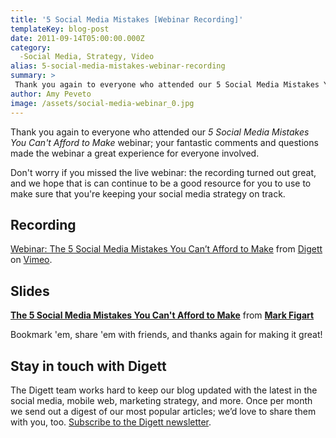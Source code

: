 ```yaml
---
title: '5 Social Media Mistakes [Webinar Recording]'
templateKey: blog-post
date: 2011-09-14T05:00:00.000Z
category: 
  -Social Media, Strategy, Video
alias: 5-social-media-mistakes-webinar-recording
summary: > 
 Thank you again to everyone who attended our 5 Social Media Mistakes You Can't Afford to Make webinar; your fantastic comments and questions made the webinar a great experience for everyone involved. Don't worry if you missed the live webinar: the recording turned out great, and we hope that is can continue to be a good resource for you to use to make sure that you're keeping your social media strategy on track.
author: Amy Peveto
image: /assets/social-media-webinar_0.jpg
---
```


Thank you again to everyone who attended our _5 Social Media Mistakes You Can't Afford to Make_ webinar; your fantastic comments and questions made the webinar a great experience for everyone involved.

Don't worry if you missed the live webinar: the recording turned out great, and we hope that is can continue to be a good resource for you to use to make sure that you're keeping your social media strategy on track.

Recording
---------

[Webinar: The 5 Social Media Mistakes You Can’t Afford to Make](https://vimeo.com/28998833) from [Digett](https://vimeo.com/digett) on [Vimeo](https://vimeo.com).

Slides
------

**[The 5 Social Media Mistakes You Can't Afford to Make](//www.slideshare.net/figart/the-5-social-media-mistakes-you-cant-afford-to-make "The 5 Social Media Mistakes You Can't Afford to Make")** from **[Mark Figart](https://www.slideshare.net/figart)**

Bookmark 'em, share 'em with friends, and thanks again for making it great!

Stay in touch with Digett
-------------------------

The Digett team works hard to keep our blog updated with the latest in the social media, mobile web, marketing strategy, and more. Once per month we send out a digest of our most popular articles; we’d love to share them with you, too. [Subscribe to the Digett newsletter](/subscribe).